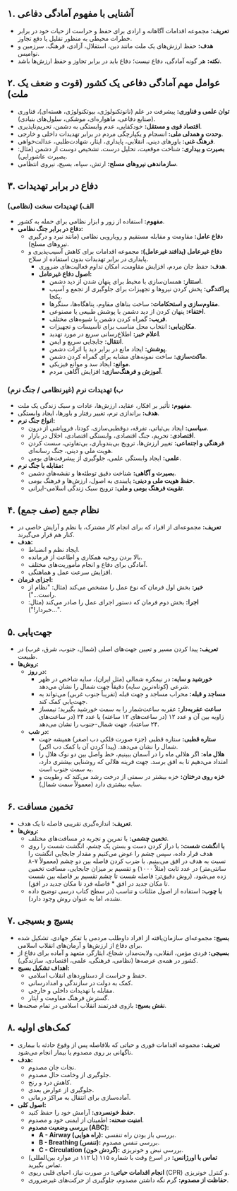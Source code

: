 ## ۱. آشنایی با مفهوم آمادگی دفاعی

- **تعریف:** مجموعه اقدامات آگاهانه و ارادی برای حفظ و حراست از حیات خود در برابر خطرات محیطی به منظور تقلیل یا دفع تجاوز.
- **هدف:** حفظ ارزش‌های یک ملت مانند دین، استقلال، آزادی، فرهنگ، سرزمین و نوامیس.
- **نکته:** هر گونه آمادگی، دفاع نیست؛ دفاع باید در برابر تجاوز و حفظ ارزش‌ها باشد.

## ۲. عوامل مهم آمادگی دفاعی یک کشور (قوت و ضعف یک ملت)

- **توان علمی و فناوری:** پیشرفت در علم (نانوتکنولوژی، بیوتکنولوژی، هسته‌ای)، فناوری (صنایع دفاعی، ماهواره‌ای، موشکی، سلول‌های بنیادی).
- **اقتصاد قوی و مستقل:** خودکفایی، عدم وابستگی به دشمن، تحریم‌ناپذیری.
- **وحدت و همدلی ملی:** انسجام و یکپارچگی مردم در برابر تهدیدات داخلی و خارجی.
- **فرهنگ غنی:** باورهای دینی، انقلابی، پایداری، ایثار، شهادت‌طلبی، عدالت‌خواهی.
- **بصیرت و بیداری:** شناخت موقعیت، تحلیل درست، تشخیص دوست از دشمن (مثال: بصیرت عاشورایی).
- **سازماندهی نیروهای مسلح:** ارتش، سپاه، بسیج، نیروی انتظامی.

## ۳. دفاع در برابر تهدیدات

### الف) تهدیدات سخت (نظامی)

- **مفهوم:** استفاده از زور و ابزار نظامی برای حمله به کشور.
- **دفاع در برابر جنگ نظامی:**
    - **دفاع عامل:** مقاومت و مقابله مستقیم و رویارویی نظامی (مانند نبرد و درگیری نیروهای مسلح).
    - **دفاع غیرعامل (پدافند غیرعامل):** مجموعه اقدامات برای کاهش آسیب‌پذیری و پایداری در برابر تهدیدات بدون استفاده از سلاح.
        - **هدف:** حفظ جان مردم، افزایش مقاومت، امکان تداوم فعالیت‌های ضروری.
        - **اصول دفاع غیرعامل:**
            - **استتار:** همسان‌سازی با محیط برای پنهان شدن از دید دشمن.
            - **پراکندگی:** پخش کردن نیروها و تجهیزات برای جلوگیری از تجمع و آسیب یکجا.
            - **مقاوم‌سازی و استحکامات:** ساخت بناهای مقاوم، پناهگاه‌ها، سنگرها.
            - **اختفاء:** پنهان کردن از دید دشمن با پوشش طبیعی یا مصنوعی.
            - **فریب:** گمراه کردن دشمن با شیوه‌های مختلف.
            - **مکان‌یابی:** انتخاب محل مناسب برای تأسیسات و تجهیزات.
            - **اعلام خبر:** اطلاع‌رسانی سریع در مورد تهدید.
            - **انتقال:** جابجایی سریع و ایمن.
            - **پوشش:** ایجاد مانع در برابر دید یا اثرات دشمن.
            - **ماکت‌سازی:** ساخت نمونه‌های مشابه برای گمراه کردن دشمن.
            - **موانع:** ایجاد سد و موانع فیزیکی.
            - **آموزش و فرهنگ‌سازی:** افزایش آگاهی مردم.

### ب) تهدیدات نرم (غیرنظامی / جنگ نرم)

- **مفهوم:** تأثیر بر افکار، عقاید، ارزش‌ها، عادات و سبک زندگی یک ملت.
- **هدف:** براندازی نرم، تغییر رفتار و باورها، ایجاد وابستگی.
- **انواع جنگ نرم:**
    - **سیاسی:** ایجاد بی‌ثباتی، تفرقه، دوقطبی‌سازی، کودتا، فروپاشی از درون.
    - **اقتصادی:** تحریم، جنگ اقتصادی، وابستگی اقتصادی، اخلال در بازار.
    - **فرهنگی و اجتماعی:** تغییر ارزش‌ها، ترویج بی‌بندوباری، بی‌تفاوتی، سست کردن هویت ملی و دینی، جنگ رسانه‌ای.
    - **علمی:** ایجاد وابستگی علمی، جلوگیری از پیشرفت‌های بومی.
- **مقابله با جنگ نرم:**
    - **بصیرت و آگاهی:** شناخت دقیق توطئه‌ها و نقشه‌های دشمن.
    - **حفظ هویت ملی و دینی:** پایبندی به اصول، ارزش‌ها و فرهنگ بومی.
    - **تقویت فرهنگ بومی و ملی:** ترویج سبک زندگی اسلامی-ایرانی.

## ۴. نظام جمع (صف جمع)

- **تعریف:** مجموعه‌ای از افراد که برای انجام کار مشترک، با نظم و آرایش خاصی در کنار هم قرار می‌گیرند.
- **هدف:**
    - ایجاد نظم و انضباط.
    - بالا بردن روحیه همکاری و اطاعت از فرمانده.
    - آمادگی برای دفاع و انجام مأموریت‌های مختلف.
    - افزایش سرعت عمل و هماهنگی.
- **اجزای فرمان:**
    - **خبر:** بخش اول فرمان که نوع عمل را مشخص می‌کند (مثال: "نظام از راست...").
    - **اجرا:** بخش دوم فرمان که دستور اجرای عمل را صادر می‌کند (مثال: "...خبردار!").

## ۵. جهت‌یابی

- **تعریف:** پیدا کردن مسیر و تعیین جهت‌های اصلی (شمال، جنوب، شرق، غرب) در طبیعت.
- **روش‌ها:**
    - **در روز:**
        - **خورشید و سایه:** در نیمکره شمالی (مثل ایران)، سایه شاخص در ظهر شرعی (کوتاه‌ترین سایه) دقیقاً جهت شمال را نشان می‌دهد.
        - **مساجد و قبله:** محراب مساجد و جهت قبله (تقریباً جنوب غربی) می‌تواند به جهت‌یابی کمک کند.
        - **ساعت عقربه‌دار:** عقربه ساعت‌شمار را به سمت خورشید بگیرید؛ نیمساز زاویه بین آن و عدد ۱۲ (در ساعت‌های ۱۲ ساعته) یا عدد ۲۴ (در ساعت‌های ۲۴ ساعته)، جهت شمال-جنوب را نشان می‌دهد.
    - **در شب:**
        - **ستاره قطبی:** ستاره قطبی (جزء صورت فلکی دب اصغر) همیشه جهت شمال را نشان می‌دهد. (پیدا کردن آن با کمک دب اکبر).
        - **هلال ماه:** اگر هلالی ماه را در آسمان ببینیم، خط واصل بین دو نوک هلال را امتداد می‌دهیم تا به افق برسد. جهت قرینه هلالی که روشنایی بیشتری دارد، به سمت جنوب است.
        - **خزه روی درختان:** خزه بیشتر در سمتی از درخت رشد می‌کند که رطوبت و سایه بیشتری دارد (معمولاً سمت شمال).

## ۶. تخمین مسافت

- **تعریف:** اندازه‌گیری تقریبی فاصله تا یک هدف.
- **روش‌ها:**
    - **تخمین چشمی:** با تمرین و تجربه در مسافت‌های مختلف.
    - **با انگشت شست:** با دراز کردن دست و بستن یک چشم، انگشت شست را روی هدف قرار داده، سپس چشم را عوض می‌کنیم و مقدار جابجایی انگشت را نسبت به هدف در افق می‌بینیم. با ضرب کردن فاصله بین دو چشم (معمولاً ۷-۸ سانتی‌متر) در عدد ثابت (مثلاً ۱۰۰۰) و تقسیم بر میزان جابجایی، مسافت تخمین زده می‌شود. (روش دقیق‌تر: فاصله شست تا چشم تقسیم بر فاصله بین شست تا مکان جدید در افق * فاصله فرد تا مکان جدید در افق).
    - **با چوب:** استفاده از اصول مثلثات و تناسب (در سطح کتاب درسی توضیح داده نشده، اما به عنوان روش وجود دارد).

## ۷. بسیج و بسیجی

- **بسیج:** مجموعه‌ای سازمان‌یافته از افراد داوطلب مردمی با تفکر جهادی، تشکیل شده برای دفاع از ارزش‌ها و آرمان‌های انقلاب اسلامی.
- **بسیجی:** فردی مؤمن، انقلابی، ولایت‌مدار، شجاع، ایثارگر، متعهد و آماده برای دفاع از کشور در همه‌ی عرصه‌ها (نظامی، فرهنگی، علمی، اقتصادی، سازندگی).
- **اهداف تشکیل بسیج:**
    - حفظ و حراست از دستاوردهای انقلاب اسلامی.
    - کمک به دولت در سازندگی و امدادرسانی.
    - مقابله با تهدیدات داخلی و خارجی.
    - گسترش فرهنگ مقاومت و ایثار.
- **نقش بسیج:** بازوی قدرتمند انقلاب اسلامی در تمام صحنه‌ها.

## ۸. کمک‌های اولیه

- **تعریف:** مجموعه اقدامات فوری و حیاتی که بلافاصله پس از وقوع حادثه یا بیماری ناگهانی بر روی مصدوم یا بیمار انجام می‌شود.
- **هدف:**
    - نجات جان مصدوم.
    - جلوگیری از وخامت حال مصدوم.
    - کاهش درد و رنج.
    - جلوگیری از عوارض بعدی.
    - آماده‌سازی برای انتقال به مراکز درمانی.
- **اصول کلی:**
    - **حفظ خونسردی:** آرامش خود را حفظ کنید.
    - **امنیت صحنه:** اطمینان از ایمنی خود و مصدوم.
    - **بررسی وضعیت مصدوم (ABC):**
        - **A - Airway (راه هوایی):** بررسی باز بودن راه تنفسی.
        - **B - Breathing (تنفس):** بررسی تنفس مصدوم.
        - **C - Circulation (گردش خون):** بررسی نبض و خونریزی.
    - **تماس با اورژانس:** در اسرع وقت با شماره ۱۱۵ (یا ۱۱۲ در موارد بین‌المللی) تماس بگیرید.
    - **انجام اقدامات حیاتی:** در صورت نیاز، احیای قلبی ریوی (CPR) و کنترل خونریزی.
    - **حفاظت از مصدوم:** گرم نگه داشتن مصدوم، جلوگیری از حرکت‌های غیرضروری.